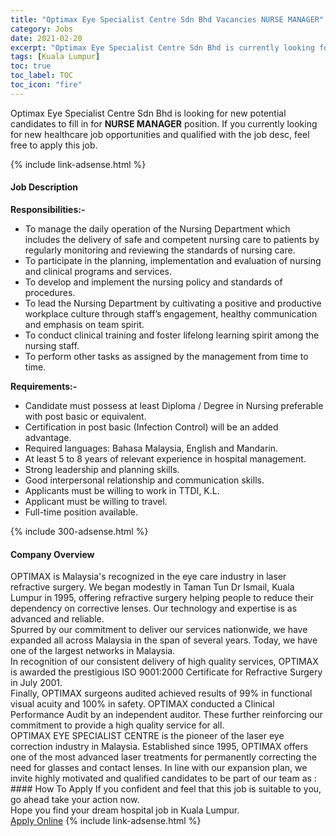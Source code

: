```yaml
---
title: "Optimax Eye Specialist Centre Sdn Bhd Vacancies NURSE MANAGER" 
category: Jobs 
date: 2021-02-20 
excerpt: "Optimax Eye Specialist Centre Sdn Bhd is currently looking for suitable person to fill in the NURSE MANAGER which positioned at Kuala Lumpur" 
tags: [Kuala Lumpur] 
toc: true 
toc_label: TOC 
toc_icon: "fire" 
--- 
```


<p>Optimax Eye Specialist Centre Sdn Bhd is looking for new potential candidates to fill in for <b>NURSE MANAGER</b> position. If you currently looking for new healthcare job opportunities and qualified with the job desc, feel free to apply this job.
</p>{% include link-adsense.html %} 
<div><div><h4>Job Description</h4></div><div><div><span><div><div><strong>Responsibilities:-</strong><ul><li>To manage the daily operation of the Nursing Department which includes the delivery of safe and competent nursing care to patients by regularly monitoring and reviewing the standards of nursing care.</li><li>To participate in the planning, implementation and evaluation of nursing and clinical programs and services.</li><li>To develop and implement the nursing policy and standards of procedures.</li><li>To lead the Nursing Department by cultivating a positive and productive workplace culture through staff&#8217;s engagement, healthy communication and emphasis on team spirit.</li><li>To conduct clinical training and foster lifelong learning spirit among the nursing staff.</li><li>To perform other tasks as assigned by the management from time to time.</li></ul><strong>Requirements:-</strong><ul><li>Candidate must possess at least Diploma / Degree in Nursing preferable with post basic or equivalent.</li><li>Certification in post basic (Infection Control) will be an added advantage.</li><li>Required languages: Bahasa Malaysia, English and Mandarin.</li><li>At least 5 to 8 years of relevant experience in hospital management.</li><li>Strong leadership and planning skills.</li><li>Good interpersonal relationship and communication skills.</li><li>Applicants must be willing to work in TTDI, K.L.</li><li>Applicant must be willing to travel.</li><li>Full-time position available.</li></ul></div></div></span></div></div></div> 
{% include 300-adsense.html %} 
<div><div><h4>Company Overview</h4></div><div><div><span><div><div>
<div>OPTIMAX is Malaysia's recognized in the eye care industry in laser refractive surgery. We began modestly in Taman Tun Dr Ismail, Kuala Lumpur in 1995, offering refractive surgery helping people to reduce their dependency on corrective lenses. Our technology and expertise is as advanced and reliable.</div>
<div>Spurred by our commitment to deliver our services nationwide, we have expanded all across Malaysia in the span of several years. Today, we have one of the largest networks in Malaysia.</div>
<div>In recognition of our consistent delivery of high quality services, OPTIMAX is awarded the prestigious ISO 9001:2000 Certificate for Refractive Surgery in July 2001.</div>
<div>Finally, OPTIMAX surgeons audited achieved results of 99% in functional visual acuity and 100% in safety. OPTIMAX conducted a Clinical Performance Audit by an independent auditor. These further reinforcing our commitment to provide a high quality service for all.</div>
</div>
<div>OPTIMAX EYE SPECIALIST CENTRE is the pioneer of the laser eye correction industry in Malaysia. Established since 1995, OPTIMAX offers one of the most advanced laser treatments for permanently correcting the need for glasses and contact lenses. In line with our expansion plan, we invite highly motivated and qualified candidates to be part of our team as :</div></div></span></div></div></div> 
#### How To Apply 
If you confident and feel that this job is suitable to you, go ahead take your action now. <br/> 
Hope you find your dream hospital job in Kuala Lumpur. <br/> 
<a href="https://www.jobstreet.com.my/en/job/nurse-manager-4476812?jobId=jobstreet-my-job-4476812" class="btn btn--warning" target="_blank" rel="nofollow noopenner">Apply Online</a> 
{% include link-adsense.html %} 